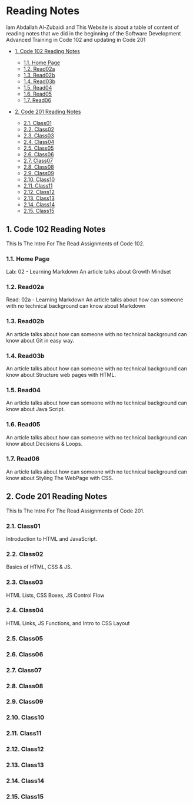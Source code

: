 # Reading Notes

Iam Abdallah Al-Zubaidi and This Website is about a table of content of reading notes that we did in the beginning of the Software Development Advanced Training in Code 102 and updating in Code 201

- [1. Code 102 Reading Notes](https://xbid.github.io/reading-notes/)
  - [1.1. Home Page](https://xbid.github.io/reading-notes/Code102/homepage)
  - [1.2. Read02a](https://xbid.github.io/reading-notes/Code102/Read02a)
  - [1.3. Read02b](https://xbid.github.io/reading-notes/Code102/Read02b)
  - [1.4. Read03b](https://xbid.github.io/reading-notes/Code102/Read03b)
  - [1.5. Read04](https://xbid.github.io/reading-notes/Code102/Read04)
  - [1.6. Read05](https://xbid.github.io/reading-notes/Code102/Read05)
  - [1.7. Read06](https://xbid.github.io/reading-notes/Code102/Read06)

- [2. Code 201 Reading Notes](https://xbid.github.io/reading-notes/)
  - [2.1. Class01](https://xbid.github.io/reading-notes/Code201/class-01)
  - [2.2. Class02](https://xbid.github.io/reading-notes/Code201/class-02)
  - [2.3. Class03](https://xbid.github.io/reading-notes/Code201/class-03)
  - [2.4. Class04](https://xbid.github.io/reading-notes/Code201/class-04)
  - [2.5. Class05](https://xbid.github.io/reading-notes/Code201/class-05)
  - [2.6. Class06](https://xbid.github.io/reading-notes/Code201/class-06)
  - [2.7. Class07](https://xbid.github.io/reading-notes/Code201/class-07)
  - [2.8. Class08](https://xbid.github.io/reading-notes/Code201/class-08)
  - [2.9. Class09](https://xbid.github.io/reading-notes/Code201/class-09)
  - [2.10. Class10](https://xbid.github.io/reading-notes/Code201/class-10)
  - [2.11. Class11](https://xbid.github.io/reading-notes/Code201/class-11)
  - [2.12. Class12](https://xbid.github.io/reading-notes/Code201/class-12)
  - [2.13. Class13](https://xbid.github.io/reading-notes/Code201/class-13)
  - [2.14. Class14](https://xbid.github.io/reading-notes/Code201/class-14)
  - [2.15. Class15](https://xbid.github.io/reading-notes/Code201/class-15)

## 1. Code 102 Reading Notes

This Is The Intro For The Read Assignments of Code 102.

### 1.1. Home Page

Lab: 02 - Learning Markdown
An article talks about Growth Mindset

### 1.2. Read02a

Read: 02a - Learning Markdown
An article talks about how can someone with no
technical background can know about Markdown

### 1.3. Read02b

An article talks about how can someone with no
technical background can know about Git in easy way.

### 1.4. Read03b

An article talks about how can someone with no
technical background can know about Structure web pages with HTML.

### 1.5. Read04

An article talks about how can someone with no
technical background can know about Java Script.

### 1.6. Read05

An article talks about how can someone with no
technical background can know about Decisions & Loops.

### 1.7. Read06

An article talks about how can someone with no
technical background can know about Styling The WebPage with CSS.

## 2. Code 201 Reading Notes

This Is The Intro For The Read Assignments of Code 201.

### 2.1. Class01

Introduction to HTML and JavaScript.

### 2.2. Class02

Basics of HTML, CSS & JS.

### 2.3. Class03

HTML Lists, CSS Boxes, JS Control Flow

### 2.4. Class04

HTML Links, JS Functions, and Intro to CSS Layout

### 2.5. Class05

### 2.6. Class06

### 2.7. Class07

### 2.8. Class08

### 2.9. Class09

### 2.10. Class10

### 2.11. Class11

### 2.12. Class12

### 2.13. Class13

### 2.14. Class14

### 2.15. Class15
